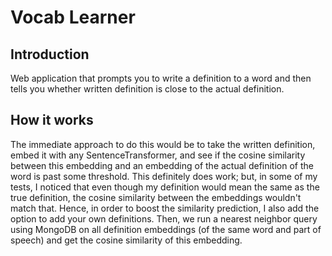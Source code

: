 # Vocab Learner

## Introduction
Web application that prompts you to write a definition to a word and then tells you whether written definition is close to the actual definition. 

## How it works
The immediate approach to do this would be to take the written definition, embed it with any SentenceTransformer, and see if the cosine similarity between this embedding and an embedding of the actual definition of the word is past some threshold. This definitely does work; but, in some of my tests, I noticed that even though my definition would mean the same as the true definition, the cosine similarity between the embeddings wouldn't match that. Hence, in order to boost the similarity prediction, I also add the option to add your own definitions. Then, we run a nearest neighbor query using MongoDB on all definition embeddings (of the same word and part of speech) and get the cosine similarity of this embedding. 

